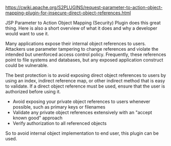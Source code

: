 https://cwiki.apache.org/S2PLUGINS/request-parameter-to-action-object-mapping-plugin-for-insecure-direct-object-references.html

JSP Parameter to Action Object Mapping (Security) Plugin does this great thing. Here is also a short overview of what it does and why a developer would want to use it.

Many applications expose their internal object references to users. Attackers use parameter tampering to change references and violate the intended but unenforced access control policy. Frequently, these references point to file systems and databases, but any exposed application construct could be vulnerable.

The best protection is to avoid exposing direct object references to users by using an index, indirect reference map, or other indirect method that is easy to validate. If a direct object reference must be used, ensure that the user is authorized before using it.

  * Avoid exposing your private object references to users whenever possible, such as primary keys or filenames
  * Validate any private object references extensively with an "accept known good" approach
  * Verify authorization to all referenced objects

So to avoid internal object implementation to end user, this plugin can be used.